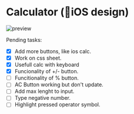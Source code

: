 # Calculator (📱iOS design)

![preview](https://i.imgur.com/rFNUwIA.png)

Pending tasks:
- [x] Add more buttons, like ios calc.
- [x] Work on css sheet.
- [x] Usefull calc with keyboard
- [x] Funcionality of +/- button.
- [ ] Funcitionality of % button.
- [ ] AC Button working but don't update.
- [ ] Add max lenght to input.
- [ ] Type negative number.
- [ ] Highlight pressed operator symbol.
